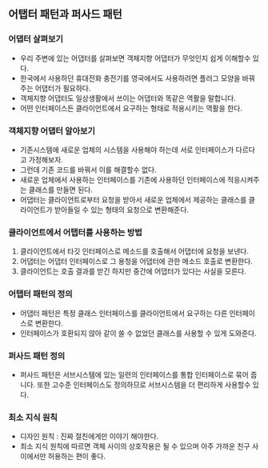 ## 어탭터 패턴과 퍼사드 패턴

### 어댑터 살펴보기
- 우리 주변에 있는 어댑터를 살펴보면 객체지향 어댑터가 무엇인지 쉽게 이해할수 있다.
- 한국에서 사용하던 휴대전화 충전기를 영국에서도 사용하려면 플러그 모양을 바꿔주는 어댑터가 필요하다.
- 객체지향 어댑터도 일상생활에서 쓰이는 어댑터와 똑같은 역활을 말합니다.
- 어떤 인터페이스든 클라이언트에서 요구하는 형태로 적용시키는 역활을 한다.

### 객체지향 어댑터 알아보기
- 기존시스템에 새로운 업체의 시스템을 사용해야 하는데 서로 인터페이스가 다르다고 가정해보자.
- 그런데 기존 코드를 바꿔서 이를 해결할수 없다.
- 새로운 업체에서 사용하는 인터페이스를 기존에 사용하던 인터페이스에 적응시켜주는 클래스를 만들면 된다.
- 어댑터는 클라이언트로부터 요청을 받아서 새로운 업체에서 제공하는 클래스를 클라이언트가 받아들일 수 있는 형태의 요청으로 변환해준다.

### 클라이언트에서 어탭터를 사용하는 방법
1. 클라이언트에서 타깃 인터페이스로 메소드를 호출해서 어댑터에 요청을 보낸다.
2. 어댑터는 어댑터 인터페이스로 그 용청을 어댑터에 관한 메소드 호출로 변환한다.
3. 클라이언트는 호출 결과를 받긴 하지만 중간에 어댑터가 있다는 사실을 모른다.

### 어탭터 패턴의 정의
- 어댑터 패턴은 특정 클래스 인터페이스를 클라이언트에서 요구하는 다른 인터페이스로 변환한다.
- 인터페이스가 호환되지 않아 같이 쓸 수 없었던 클래스를 사용할 수 있게 도와준다.

### 퍼사드 패턴 정의
- 퍼사드 패턴은 서브시스템에 있는 일련의 인터페이스를 통합 인터페이스로 묶어 줍니다. 또한 고수준 인터페이스도 정의하므로 서브시스템을 더 편리하게 사용할수 있다.

### 최소 지식 원칙
- 디자인 원칙 : 진짜 절친에게만 이야기 해야한다.
- 최소 지식 원칙에 따르면 객체 사이의 상호작용은 될 수 있으며 아주 가까운 친구 사이에서만 허용하는 편이 좋다.
